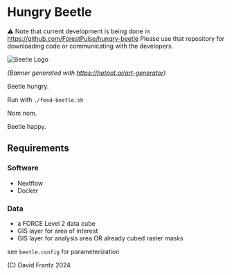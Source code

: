 # Hungry Beetle

⚠️ Note that current development is being done in https://github.com/ForestPulse/hungry-beetle
Please use that repository for downloading code or communicating with the developers.


![Beetle Logo](images/banner.png)

*(Banner generated with https://hotpot.ai/art-generator)*




Beetle hungry.

Run with ``./feed-beetle.sh``

Nom nom.

Beetle happy.


## Requirements

### Software

- Nextflow
- Docker

### Data

- a FORCE Level 2 data cube
- GIS layer for area of interest
- GIS layer for analysis area OR already cubed raster masks

see ``beetle.config`` for parameterization

(C) David Frantz 2024
